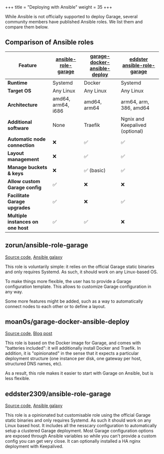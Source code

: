 +++
title = "Deploying with Ansible"
weight = 35
+++

While Ansible is not officially supported to deploy Garage, several community members
have published Ansible roles.  We list them and compare them below.

## Comparison of Ansible roles

| Feature                            | [ansible-role-garage](#zorun-ansible-role-garage) | [garage-docker-ansible-deploy](#moan0s-garage-docker-ansible-deploy) | [eddster ansible-role-garage](#eddster-ansible-role-garage) |
|------------------------------------|---------------------------------------------|---------------------------------------------------------------|---------------------------------|
| **Runtime**                        | Systemd                                     | Docker                                                        | Systemd                         |
| **Target OS**                      | Any Linux                                   | Any Linux                                                     | Any Linux                       |
| **Architecture**                   | amd64, arm64, i686                          | amd64, arm64                                                  | arm64, arm, 386, amd64                            |
| **Additional software**            | None                                        | Traefik                                                       | Ngnix and Keepalived (optional) |
| **Automatic node connection**      | ❌                                          | ✅                                                            | ✅                              |
| **Layout management**              | ❌                                          | ✅                                                            | ✅                              |
| **Manage buckets & keys**          | ❌                                          | ✅ (basic)                                                    | ✅                              |
| **Allow custom Garage config**     | ✅                                          | ❌                                                            | ❌                              |
| **Facilitate Garage upgrades**     | ✅                                          | ❌                                                            | ✅                              |
| **Multiple instances on one host** | ✅                                          | ✅                                                            | ❌                              |


## zorun/ansible-role-garage

[Source code](https://github.com/zorun/ansible-role-garage), [Ansible galaxy](https://galaxy.ansible.com/zorun/garage)

This role is voluntarily simple: it relies on the official Garage static
binaries and only requires Systemd.  As such, it should work on any
Linux-based OS.

To make things more flexible, the user has to provide a Garage
configuration template.  This allows to customize Garage configuration in
any way.

Some more features might be added, such as a way to automatically connect
nodes to each other or to define a layout.

## moan0s/garage-docker-ansible-deploy

[Source code](https://github.com/moan0s/garage-docker-ansible-deploy), [Blog post](https://hyteck.de/post/garage/)

This role is based on the Docker image for Garage, and comes with
"batteries included": it will additionally install Docker and Traefik. In
addition, it is "opinionated" in the sense that it expects a particular
deployment structure (one instance per disk, one gateway per host,
structured DNS names, etc).

As a result, this role makes it easier to start with Garage on Ansible,
but is less flexible.

## eddster2309/ansible-role-garage

[Source code](https://github.com/eddster2309/ansible-role-garage), [Ansible galaxy](https://galaxy.ansible.com/ui/standalone/roles/eddster2309/garage/)

This role is a opinionated but customisable role using the official Garage
static binaries and only requires Systemd. As such it should work on any
Linux based host. It includes all the nesscary configuration to
automatically setup a clustered Garage deployment. Most Garage
configuration options are exposed through Ansible variables so while you
can't provide a custom config you can get very close. It can optionally
installed a HA nginx deployment with Keepalived.
